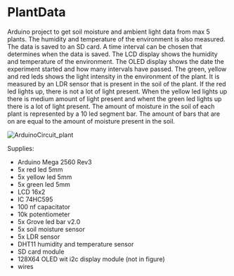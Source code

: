 # PlantData
Arduino project to get soil moisture and ambient light data from max 5 plants. The humidity and temperature of the environment is also measured. The data is saved to an SD card. A time interval can be chosen that determines when the data is saved. The LCD display shows the humidity and temperature of the environment. The OLED display shows the date the experiment started and how many intervals have passed. The green, yellow and red leds shows the light intensity in the environment of the plant. It is measured by an LDR sensor that is present in the soil of the plant. If the red led lights up, there is not a lot of light present. When the yellow led lights up there is medium amount of light present and whent the green led lights up there is a lot of light present. The amount of moisture in the soil of each plant is represented by a 10 led segment bar. The amount of bars that are on are equal to the amount of moisture present in the soil. 

![ArduinoCircuit_plant](https://github.com/JudRsk/PlantData/assets/79409725/9d3b20d9-217b-42dd-98c5-362c4a9b3add)

Supplies:
- Arduino Mega 2560 Rev3
- 5x red led 5mm
- 5x yellow led 5mm
- 5x green led 5mm
- LCD 16x2
- IC 74HC595
- 100 nf capacitator
- 10k potentiometer
- 5x Grove led bar v2.0
- 5x soil moisture sensor
- 5x LDR sensor
- DHT11 humidity and temperature sensor
- SD card module
- 128X64 OLED wit i2c display module (not in figure)
- wires
